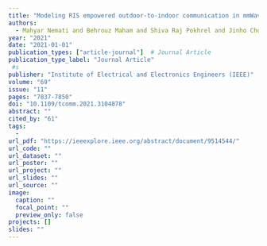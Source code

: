 ```yaml
---
title: "Modeling RIS empowered outdoor-to-indoor communication in mmWave cellular networks"
authors:
  - Mahyar Nemati and Behrouz Maham and Shiva Raj Pokhrel and Jinho Choi
year: "2021"
date: "2021-01-01"
publication_types: ["article-journal"]  # Journal Article
publication_type_label: "Journal Article"
 #s
publisher: "Institute of Electrical and Electronics Engineers (IEEE)"
volume: "69"
issue: "11"
pages: "7837-7850"
doi: "10.1109/tcomm.2021.3104878"
abstract: ""
cited_by: "61"
tags:
  - 
url_pdf: "https://ieeexplore.ieee.org/abstract/document/9514544/"
url_code: ""
url_dataset: ""
url_poster: ""
url_project: ""
url_slides: ""
url_source: ""
image:
  caption: ""
  focal_point: ""
  preview_only: false
projects: []
slides: ""
---
```

